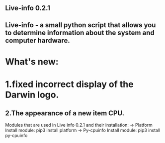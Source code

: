 **Live-info 0.2.1**
-------------------------------------------------------------
Live-info - a small python script that allows you to determine 
information about the system and computer hardware.
--------------------------------------------------------------
What's new:
==
1.fixed incorrect display of the Darwin logo.
==
2.The appearance of a new item CPU.
---------------------------------------------------------------
Modules that are used in Live info 0.2.1 and their installation:
-> Platform
Install module:
pip3 install platform
-> Py-cpuinfo
Install module:
pip3 install py-cpuinfo
